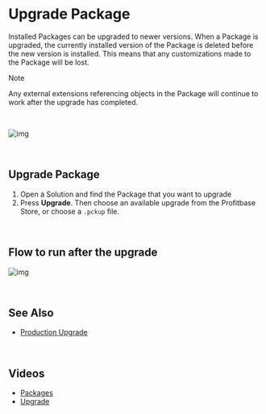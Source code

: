 # Upgrade Package

Installed Packages can be upgraded to newer versions. When a Package is upgraded, the currently installed version of the Package is deleted before the new version is installed. This means that any customizations made to the Package will be lost. 


> [!NOTE]
> Any external extensions referencing objects in the Package will continue to work after the upgrade has completed.

<br/>

![img](https://profitbasedocs.blob.core.windows.net/images/pcgupgr.png)

<br/>

## Upgrade Package

1. Open a Solution and find the Package that you want to upgrade
2. Press **Upgrade**. Then choose an available upgrade from the Profitbase Store, or choose a `.pckup` file.
   

<br/>

## Flow to run after the upgrade

![img](https://profitbasedocs.blob.core.windows.net/images/packagefter-deployment.png)

<br/>

## See Also

- [Production Upgrade](upgrade-package/production-upgrade.md)


<br/>

## Videos

* [Packages](../../videos/packages.md)
* [Upgrade](https://profitbasedocs.blob.core.windows.net/videos/Packages%20-%20Upgrade.mp4)



